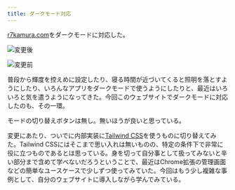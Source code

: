 ```yaml
---
title: ダークモード対応
---
```

[r7kamura.com](https://r7kamura.com/)をダークモードに対応した。

![](https://lh4.googleusercontent.com/pN1L7Hagt2Be18EPYOZ1wVk1NC8-nwB3_MtOa_bMgQLD-5ktGERMyrG5EpMJBIiD2jDYOONdPgYJ7e8L5SmgkgkanQwICAk8JC7uhMrBFU1dv3sOtdzuyL8ACmvPjYG7XFaVuMNLqwqHXXASc_VWrA "変更後")

![](https://lh6.googleusercontent.com/NM3Y0eyOIKCVE-H53H6d2gwYGN6z0nV14fGZcTdzaVmOXaW7NtEE1Ny0eDCu7FfxDaE0llVhahvqbcWE_vbX9kRVHnvW_mCUIb2i_pOj6jx5nJQ-4LU0pGmy8Mf2cVh_1Q4Bv0alqkwkFee_HWGDTA "変更前")

普段から輝度を控えめに設定したり、寝る時間が近づいてくると照明を落とすようにしたり、いろんなアプリをダークモードで使うようにしたりと、最近はいろいろと気を遣うようになってきた。今回このウェブサイトでダークモードに対応したのも、その一環。

モードの切り替えボタンは無し。無いほうが良いと思っている。

変更にあたり、ついでに内部実装に[Tailwind CSS](https://tailwindcss.com/)を使うものに切り替えてみた。Tailwind CSSにはそこまで思い入れは無いものの、特定の条件下で非常に役に立つものであるとは思っている。身を切って自分事として扱ってみないと辛い部分まで含めて学べないだろうということで、最近はChrome拡張の管理画面などの簡単なユースケースで少しずつ使ってみていた。今回はもう少し複雑な事例として、自分のウェブサイトに導入しながら学んでみている。
